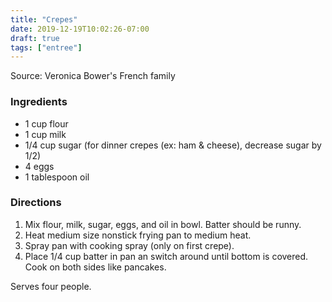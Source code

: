 ```yaml
---
title: "Crepes"
date: 2019-12-19T10:02:26-07:00
draft: true
tags: ["entree"]
---
```


Source: Veronica Bower's French family

### Ingredients
- 1 cup flour
- 1 cup milk
- 1/4 cup sugar (for dinner crepes (ex: ham & cheese), decrease sugar by 1/2)
- 4 eggs
- 1 tablespoon oil

### Directions
1.	Mix flour, milk, sugar, eggs, and oil in bowl. Batter should be runny.
2.	Heat medium size nonstick frying pan to medium heat.
3.	Spray pan with cooking spray (only on first crepe).
4.	Place 1/4 cup batter in pan an switch around until bottom is covered. Cook on both sides like pancakes.

Serves four people.